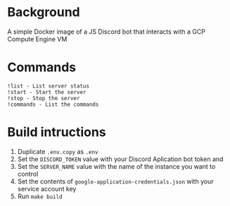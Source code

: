 # Background 

A simple Docker image of a JS Discord bot that interacts with a GCP Compute Engine VM

# Commands

```
!list - List server status
!start - Start the server
!stop - Stop the server
!commands - List the commands
```

# Build intructions

1. Duplicate `.env.copy` as `.env`
2. Set the `DISCORD_TOKEN` value with your Discord Aplication bot token and 
3. Set the `SERVER_NAME` value with the name of the instance you want to control
4. Set the contents of `google-application-credentials.json` with your service account key
5. Run `make build`
